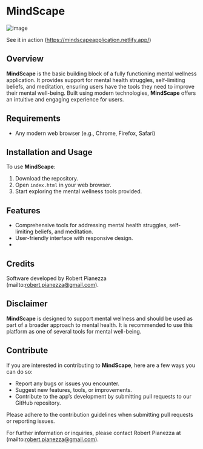 # MindScape

![image](https://github.com/user-attachments/assets/b9a1cc1a-ff9d-49a9-8e6c-129b3ca94fc0)

See it in action (https://mindscapeapplication.netlify.app/)


## Overview

**MindScape** is the basic building block of a fully functioning mental wellness application. It provides support for mental health struggles, self-limiting beliefs, and meditation, ensuring users have the tools they need to improve their mental well-being. Built using modern technologies, **MindScape** offers an intuitive and engaging experience for users.

## Requirements

- Any modern web browser (e.g., Chrome, Firefox, Safari)

## Installation and Usage

To use **MindScape**:

1. Download the repository.
2. Open `index.html` in your web browser.
3. Start exploring the mental wellness tools provided.

## Features

- Comprehensive tools for addressing mental health struggles, self-limiting beliefs, and meditation.
- User-friendly interface with responsive design.
- 
## Credits

Software developed by Robert Pianezza (mailto:robert.pianezza@gmail.com).

## Disclaimer

**MindScape** is designed to support mental wellness and should be used as part of a broader approach to mental health. It is recommended to use this platform as one of several tools for mental well-being.

## Contribute

If you are interested in contributing to **MindScape**, here are a few ways you can do so:

- Report any bugs or issues you encounter.
- Suggest new features, tools, or improvements.
- Contribute to the app’s development by submitting pull requests to our GitHub repository.

Please adhere to the contribution guidelines when submitting pull requests or reporting issues.

For further information or inquiries, please contact Robert Pianezza at (mailto:robert.pianezza@gmail.com).
